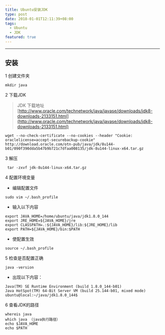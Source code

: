 ```yaml
---
title: Ubuntu安装JDK
type: post
date: 2018-01-01T12:11:39+08:00
tags:
  - Ubuntu
  - JDK
featured: true
---
```


---

## 安装

1 创建文件夹

```
mkdir java
```

2 下载JDK

> JDK 下载地址[http://www.oracle.com/technetwork/java/javase/downloads/jdk8-downloads-2133151.html](http://www.oracle.com/technetwork/java/javase/downloads/jdk8-downloads-2133151.html)

```
wget --no-check-certificate --no-cookies --header "Cookie: oraclelicense=accept-securebackup-cookie" http://download.oracle.com/otn-pub/java/jdk/8u144-b01/090f390dda5b47b9b721c7dfaa008135/jdk-8u144-linux-x64.tar.gz
```

3 解压

```
 tar -zxvf jdk-8u144-linux-x64.tar.gz
```

4 配置环境变量

- 编辑配置文件

```
sudo vim ~/.bash_profile
```

- 输入以下内容

```
export JAVA_HOME=/home/ubuntu/java/jdk1.8.0_144
export JRE_HOME=${JAVA_HOME}/jre
export CLASSPATH=.:${JAVA_HOME}/lib:${JRE_HOME}/lib
export PATH=${JAVA_HOME}/bin:$PATH
```

- 使配置生效

```
source ~/.bash_profile
```

5 检查是否配置正确

```
java -version
```

- 出现以下内容：

```
Java(TM) SE Runtime Environment (build 1.8.0_144-b01)
Java HotSpot(TM) 64-Bit Server VM (build 25.144-b01, mixed mode)
ubuntu@local:~/java/jdk1.8.0_144$
```

6 查看JDK的路径

```
whereis java
which java （java执行路径）
echo $JAVA_HOME
echo $PATH
```
